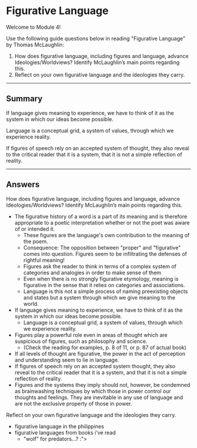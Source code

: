 # Figurative Language

Welcome to Module 4!

Use the following guide questions below in reading "Figurative Language" by Thomas McLaughlin:

1. How does figurative language, including figures and language, advance Ideologies/Worldviews? Identify McLaughlin’s main points regarding this.
2. Reflect on your own figurative language and the ideologies they carry.

---

## Summary

If language gives meaning to experience, we have to think of it as the system in which our ideas become possible.

Language is a conceptual grid, a system of values, through which we experience reality.

If figures of speech rely on an accepted system of thought, they also reveal to the critical reader that it is a system, that it is not a simple reflection of reality.

---

## Answers

How does figurative language, including figures and language, advance Ideologies/Worldviews? Identify McLaughlin’s main points regarding this.

- The figurative history of a word is a part of its meaning and is therefore appropriate to a poetic interpretation whether or not the poet was aware of or intended it.
    - These figures are the language's own contribution to the meaning of the poem.
    - Consequence: The opposition between "proper" and "figurative" comes into question. Figures seem to be infiltrating the defenses of rightful meaning!
    - Figures ask the reader to think in terms of a complex system of categories and analogies in order to make sense of them
    - Even when there is no strongly figurative etymology, meaning is figurative in the sense that it relies on categories and associations.
    - Language is this not a simple process of naming preexisting objects and states but a system through which we give meaning to the world.
- If language gives meaning to experience, we have to think of it as the system in which our ideas become possible.
    - Language is a conceptual grid, a system of values, through which we experience reality.
- Figures play a powerful role even in areas of thought which are suspicious of figures, such as philosophy and science.
    - (Check the reading for examples, p. 8 of 11, or p. 87 of actual book)
- If all levels of thought are figurative, the power in the act of perception and understanding seem to lie in language.
- If figures of speech rely on an accepted system thought, they also reveal to the critical reader that it is a system, and that it is not a simple reflection of reality.
- Figures and the systems they imply should not, however, be condemned as brainwashing techniques by which those in power control our thoughts and feelings. They are inevitable in any use of language and are not the exclusive property of those in power.

Reflect on your own figurative language and the ideologies they carry.

- figurative language in the philippines
- figurative languages from books i've read
    - "wolf" for predators...? :">